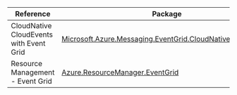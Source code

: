 | Reference | Package | Source |
|---|---|---|
|CloudNative CloudEvents with Event Grid |[Microsoft.Azure.Messaging.EventGrid.CloudNativeCloudEvents](https://www.nuget.org/packages/Microsoft.Azure.Messaging.EventGrid.CloudNativeCloudEvents)|[Github](https://github.com/Azure/azure-sdk-for-net)|
|Resource Management - Event Grid|[Azure.ResourceManager.EventGrid](https://www.nuget.org/packages/Azure.ResourceManager.EventGrid)|[Github](https://github.com/Azure/azure-sdk-for-net/blob/main/sdk/eventgrid/Azure.ResourceManager.EventGrid)|
